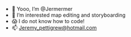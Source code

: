 - 👋 Yooo, I’m @Jermermer
- 🌃 I’m interested map editing and storyboarding
- 😱 I do not know how to code!
- 📫 Jeremy_pettigrew@hotmail.com


<!---
Jermermer/Jermermer is a ✨ special ✨ repository because its `README.md` (this file) appears on your GitHub profile.
You can click the Preview link to take a look at your changes.
--->
